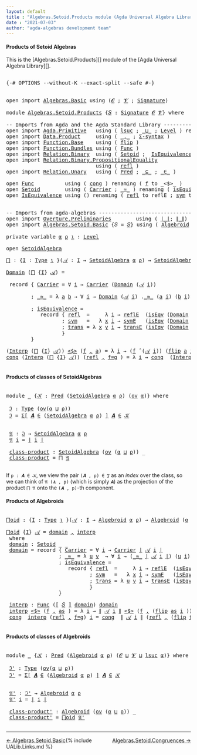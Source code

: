 ```yaml
---
layout: default
title : "Algebras.Setoid.Products module (Agda Universal Algebra Library)"
date : "2021-07-03"
author: "agda-algebras development team"
---
```


#### <a id="products-of-setoidalgebras">Products of Setoid Algebras</a>

This is the [Algebras.Setoid.Products][] module of the [Agda Universal Algebra Library][].

<pre class="Agda">

<a id="341" class="Symbol">{-#</a> <a id="345" class="Keyword">OPTIONS</a> <a id="353" class="Pragma">--without-K</a> <a id="365" class="Pragma">--exact-split</a> <a id="379" class="Pragma">--safe</a> <a id="386" class="Symbol">#-}</a>


<a id="392" class="Keyword">open</a> <a id="397" class="Keyword">import</a> <a id="404" href="Algebras.Basic.html" class="Module">Algebras.Basic</a> <a id="419" class="Keyword">using</a> <a id="425" class="Symbol">(</a><a id="426" href="Algebras.Basic.html#1130" class="Generalizable">𝓞</a> <a id="428" class="Symbol">;</a> <a id="430" href="Algebras.Basic.html#1132" class="Generalizable">𝓥</a> <a id="432" class="Symbol">;</a> <a id="434" href="Algebras.Basic.html#3858" class="Function">Signature</a><a id="443" class="Symbol">)</a>

<a id="446" class="Keyword">module</a> <a id="453" href="Algebras.Setoid.Products.html" class="Module">Algebras.Setoid.Products</a> <a id="478" class="Symbol">{</a><a id="479" href="Algebras.Setoid.Products.html#479" class="Bound">𝑆</a> <a id="481" class="Symbol">:</a> <a id="483" href="Algebras.Basic.html#3858" class="Function">Signature</a> <a id="493" href="Algebras.Basic.html#1130" class="Generalizable">𝓞</a> <a id="495" href="Algebras.Basic.html#1132" class="Generalizable">𝓥</a><a id="496" class="Symbol">}</a> <a id="498" class="Keyword">where</a>

<a id="505" class="Comment">-- Imports from Agda and the Agda Standard Library --------------------------------</a>
<a id="589" class="Keyword">open</a> <a id="594" class="Keyword">import</a> <a id="601" href="Agda.Primitive.html" class="Module">Agda.Primitive</a>   <a id="618" class="Keyword">using</a> <a id="624" class="Symbol">(</a> <a id="626" href="Agda.Primitive.html#780" class="Primitive">lsuc</a> <a id="631" class="Symbol">;</a> <a id="633" href="Agda.Primitive.html#810" class="Primitive Operator">_⊔_</a> <a id="637" class="Symbol">;</a> <a id="639" href="Agda.Primitive.html#597" class="Postulate">Level</a> <a id="645" class="Symbol">)</a> <a id="647" class="Keyword">renaming</a> <a id="656" class="Symbol">(</a> <a id="658" href="Agda.Primitive.html#326" class="Primitive">Set</a> <a id="662" class="Symbol">to</a> <a id="665" class="Primitive">Type</a> <a id="670" class="Symbol">)</a>
<a id="672" class="Keyword">open</a> <a id="677" class="Keyword">import</a> <a id="684" href="Data.Product.html" class="Module">Data.Product</a>     <a id="701" class="Keyword">using</a> <a id="707" class="Symbol">(</a> <a id="709" href="Agda.Builtin.Sigma.html#236" class="InductiveConstructor Operator">_,_</a> <a id="713" class="Symbol">;</a> <a id="715" href="Data.Product.html#916" class="Function">Σ-syntax</a> <a id="724" class="Symbol">)</a>
<a id="726" class="Keyword">open</a> <a id="731" class="Keyword">import</a> <a id="738" href="Function.Base.html" class="Module">Function.Base</a>    <a id="755" class="Keyword">using</a> <a id="761" class="Symbol">(</a> <a id="763" href="Function.Base.html#1554" class="Function">flip</a> <a id="768" class="Symbol">)</a>
<a id="770" class="Keyword">open</a> <a id="775" class="Keyword">import</a> <a id="782" href="Function.Bundles.html" class="Module">Function.Bundles</a> <a id="799" class="Keyword">using</a> <a id="805" class="Symbol">(</a> <a id="807" href="Function.Bundles.html#1868" class="Record">Func</a> <a id="812" class="Symbol">)</a>
<a id="814" class="Keyword">open</a> <a id="819" class="Keyword">import</a> <a id="826" href="Relation.Binary.html" class="Module">Relation.Binary</a>  <a id="843" class="Keyword">using</a> <a id="849" class="Symbol">(</a> <a id="851" href="Relation.Binary.Bundles.html#1009" class="Record">Setoid</a> <a id="858" class="Symbol">;</a>  <a id="861" href="Relation.Binary.Structures.html#1522" class="Record">IsEquivalence</a> <a id="875" class="Symbol">)</a>
<a id="877" class="Keyword">open</a> <a id="882" class="Keyword">import</a> <a id="889" href="Relation.Binary.PropositionalEquality.html" class="Module">Relation.Binary.PropositionalEquality</a>
                             <a id="956" class="Keyword">using</a> <a id="962" class="Symbol">(</a> <a id="964" href="Agda.Builtin.Equality.html#208" class="InductiveConstructor">refl</a> <a id="969" class="Symbol">)</a>
<a id="971" class="Keyword">open</a> <a id="976" class="Keyword">import</a> <a id="983" href="Relation.Unary.html" class="Module">Relation.Unary</a>   <a id="1000" class="Keyword">using</a> <a id="1006" class="Symbol">(</a> <a id="1008" href="Relation.Unary.html#1101" class="Function">Pred</a> <a id="1013" class="Symbol">;</a> <a id="1015" href="Relation.Unary.html#1742" class="Function Operator">_⊆_</a> <a id="1019" class="Symbol">;</a> <a id="1021" href="Relation.Unary.html#1523" class="Function Operator">_∈_</a> <a id="1025" class="Symbol">)</a>

<a id="1028" class="Keyword">open</a> <a id="1033" href="Function.Bundles.html#1868" class="Module">Func</a>          <a id="1047" class="Keyword">using</a> <a id="1053" class="Symbol">(</a> <a id="1055" href="Function.Bundles.html#1938" class="Field">cong</a> <a id="1060" class="Symbol">)</a> <a id="1062" class="Keyword">renaming</a> <a id="1071" class="Symbol">(</a> <a id="1073" href="Function.Bundles.html#1919" class="Field">f</a> <a id="1075" class="Symbol">to</a> <a id="1078" class="Field">_&lt;$&gt;_</a> <a id="1084" class="Symbol">)</a>
<a id="1086" class="Keyword">open</a> <a id="1091" href="Relation.Binary.Bundles.html#1009" class="Module">Setoid</a>        <a id="1105" class="Keyword">using</a> <a id="1111" class="Symbol">(</a> <a id="1113" href="Relation.Binary.Bundles.html#1072" class="Field">Carrier</a> <a id="1121" class="Symbol">;</a> <a id="1123" href="Relation.Binary.Bundles.html#1098" class="Field Operator">_≈_</a> <a id="1127" class="Symbol">)</a> <a id="1129" class="Keyword">renaming</a> <a id="1138" class="Symbol">(</a> <a id="1140" href="Relation.Binary.Bundles.html#1132" class="Field">isEquivalence</a> <a id="1154" class="Symbol">to</a> <a id="1157" class="Field">isEqv</a> <a id="1163" class="Symbol">)</a>
<a id="1165" class="Keyword">open</a> <a id="1170" href="Relation.Binary.Structures.html#1522" class="Module">IsEquivalence</a> <a id="1184" class="Keyword">using</a> <a id="1190" class="Symbol">()</a> <a id="1193" class="Keyword">renaming</a> <a id="1202" class="Symbol">(</a> <a id="1204" href="Relation.Binary.Structures.html#1568" class="Field">refl</a> <a id="1209" class="Symbol">to</a> <a id="1212" class="Field">reflE</a> <a id="1218" class="Symbol">;</a> <a id="1220" href="Relation.Binary.Structures.html#1594" class="Field">sym</a> <a id="1224" class="Symbol">to</a> <a id="1227" class="Field">symE</a> <a id="1232" class="Symbol">;</a> <a id="1234" href="Relation.Binary.Structures.html#1620" class="Field">trans</a> <a id="1240" class="Symbol">to</a> <a id="1243" class="Field">transE</a> <a id="1250" class="Symbol">)</a>


<a id="1254" class="Comment">-- Imports from agda-algebras -----------------------------------------------------</a>
<a id="1338" class="Keyword">open</a> <a id="1343" class="Keyword">import</a> <a id="1350" href="Overture.Preliminaries.html" class="Module">Overture.Preliminaries</a>        <a id="1380" class="Keyword">using</a> <a id="1386" class="Symbol">(</a> <a id="1388" href="Overture.Preliminaries.html#4383" class="Function Operator">∣_∣</a><a id="1391" class="Symbol">;</a> <a id="1393" href="Overture.Preliminaries.html#4421" class="Function Operator">∥_∥</a><a id="1396" class="Symbol">)</a>
<a id="1398" class="Keyword">open</a> <a id="1403" class="Keyword">import</a> <a id="1410" href="Algebras.Setoid.Basic.html" class="Module">Algebras.Setoid.Basic</a> <a id="1432" class="Symbol">{</a><a id="1433" class="Argument">𝑆</a> <a id="1435" class="Symbol">=</a> <a id="1437" href="Algebras.Setoid.Products.html#479" class="Bound">𝑆</a><a id="1438" class="Symbol">}</a> <a id="1440" class="Keyword">using</a> <a id="1446" class="Symbol">(</a> <a id="1448" href="Algebras.Setoid.Basic.html#2848" class="Function">Algebroid</a> <a id="1458" class="Symbol">;</a> <a id="1460" href="Algebras.Setoid.Basic.html#2121" class="Function Operator">⟦_⟧</a> <a id="1464" class="Symbol">;</a> <a id="1466" href="Algebras.Setoid.Basic.html#3313" class="Record">SetoidAlgebra</a> <a id="1480" class="Symbol">;</a> <a id="1482" href="Algebras.Setoid.Basic.html#4709" class="Function Operator">_̂_</a> <a id="1486" class="Symbol">;</a> <a id="1488" href="Algebras.Setoid.Basic.html#1152" class="Function">ov</a> <a id="1491" class="Symbol">)</a>

<a id="1494" class="Keyword">private</a> <a id="1502" class="Keyword">variable</a> <a id="1511" href="Algebras.Setoid.Products.html#1511" class="Generalizable">α</a> <a id="1513" href="Algebras.Setoid.Products.html#1513" class="Generalizable">ρ</a> <a id="1515" href="Algebras.Setoid.Products.html#1515" class="Generalizable">ι</a> <a id="1517" class="Symbol">:</a> <a id="1519" href="Agda.Primitive.html#597" class="Postulate">Level</a>

<a id="1526" class="Keyword">open</a> <a id="1531" href="Algebras.Setoid.Basic.html#3313" class="Module">SetoidAlgebra</a>

<a id="⨅"></a><a id="1546" href="Algebras.Setoid.Products.html#1546" class="Function">⨅</a> <a id="1548" class="Symbol">:</a> <a id="1550" class="Symbol">{</a><a id="1551" href="Algebras.Setoid.Products.html#1551" class="Bound">I</a> <a id="1553" class="Symbol">:</a> <a id="1555" href="Algebras.Setoid.Products.html#665" class="Primitive">Type</a> <a id="1560" href="Algebras.Setoid.Products.html#1515" class="Generalizable">ι</a> <a id="1562" class="Symbol">}(</a><a id="1564" href="Algebras.Setoid.Products.html#1564" class="Bound">𝒜</a> <a id="1566" class="Symbol">:</a> <a id="1568" href="Algebras.Setoid.Products.html#1551" class="Bound">I</a> <a id="1570" class="Symbol">→</a> <a id="1572" href="Algebras.Setoid.Basic.html#3313" class="Record">SetoidAlgebra</a> <a id="1586" href="Algebras.Setoid.Products.html#1511" class="Generalizable">α</a> <a id="1588" href="Algebras.Setoid.Products.html#1513" class="Generalizable">ρ</a><a id="1589" class="Symbol">)</a> <a id="1591" class="Symbol">→</a> <a id="1593" href="Algebras.Setoid.Basic.html#3313" class="Record">SetoidAlgebra</a> <a id="1607" class="Symbol">(</a><a id="1608" href="Algebras.Setoid.Products.html#1511" class="Generalizable">α</a> <a id="1610" href="Agda.Primitive.html#810" class="Primitive Operator">⊔</a> <a id="1612" href="Algebras.Setoid.Products.html#1515" class="Generalizable">ι</a><a id="1613" class="Symbol">)</a> <a id="1615" class="Symbol">(</a><a id="1616" href="Algebras.Setoid.Products.html#1513" class="Generalizable">ρ</a> <a id="1618" href="Agda.Primitive.html#810" class="Primitive Operator">⊔</a> <a id="1620" href="Algebras.Setoid.Products.html#1515" class="Generalizable">ι</a><a id="1621" class="Symbol">)</a>

<a id="1624" href="Algebras.Setoid.Basic.html#3376" class="Field">Domain</a> <a id="1631" class="Symbol">(</a><a id="1632" href="Algebras.Setoid.Products.html#1546" class="Function">⨅</a> <a id="1634" class="Symbol">{</a><a id="1635" href="Algebras.Setoid.Products.html#1635" class="Bound">I</a><a id="1636" class="Symbol">}</a> <a id="1638" href="Algebras.Setoid.Products.html#1638" class="Bound">𝒜</a><a id="1639" class="Symbol">)</a> <a id="1641" class="Symbol">=</a>

 <a id="1645" class="Keyword">record</a> <a id="1652" class="Symbol">{</a> <a id="1654" href="Relation.Binary.Bundles.html#1072" class="Field">Carrier</a> <a id="1662" class="Symbol">=</a> <a id="1664" class="Symbol">∀</a> <a id="1666" href="Algebras.Setoid.Products.html#1666" class="Bound">i</a> <a id="1668" class="Symbol">→</a> <a id="1670" href="Relation.Binary.Bundles.html#1072" class="Field">Carrier</a> <a id="1678" class="Symbol">(</a><a id="1679" href="Algebras.Setoid.Basic.html#3376" class="Field">Domain</a> <a id="1686" class="Symbol">(</a><a id="1687" href="Algebras.Setoid.Products.html#1638" class="Bound">𝒜</a> <a id="1689" href="Algebras.Setoid.Products.html#1666" class="Bound">i</a><a id="1690" class="Symbol">))</a>

        <a id="1702" class="Symbol">;</a> <a id="1704" href="Relation.Binary.Bundles.html#1098" class="Field Operator">_≈_</a> <a id="1708" class="Symbol">=</a> <a id="1710" class="Symbol">λ</a> <a id="1712" href="Algebras.Setoid.Products.html#1712" class="Bound">a</a> <a id="1714" href="Algebras.Setoid.Products.html#1714" class="Bound">b</a> <a id="1716" class="Symbol">→</a> <a id="1718" class="Symbol">∀</a> <a id="1720" href="Algebras.Setoid.Products.html#1720" class="Bound">i</a> <a id="1722" class="Symbol">→</a> <a id="1724" href="Algebras.Setoid.Basic.html#3376" class="Field">Domain</a> <a id="1731" class="Symbol">(</a><a id="1732" href="Algebras.Setoid.Products.html#1638" class="Bound">𝒜</a> <a id="1734" href="Algebras.Setoid.Products.html#1720" class="Bound">i</a><a id="1735" class="Symbol">)</a> <a id="1737" class="Symbol">.</a><a id="1738" href="Relation.Binary.Bundles.html#1098" class="Field Operator">_≈_</a> <a id="1742" class="Symbol">(</a><a id="1743" href="Algebras.Setoid.Products.html#1712" class="Bound">a</a> <a id="1745" href="Algebras.Setoid.Products.html#1720" class="Bound">i</a><a id="1746" class="Symbol">)</a> <a id="1748" class="Symbol">(</a><a id="1749" href="Algebras.Setoid.Products.html#1714" class="Bound">b</a> <a id="1751" href="Algebras.Setoid.Products.html#1720" class="Bound">i</a><a id="1752" class="Symbol">)</a>

        <a id="1763" class="Symbol">;</a> <a id="1765" href="Relation.Binary.Bundles.html#1132" class="Field">isEquivalence</a> <a id="1779" class="Symbol">=</a>
           <a id="1792" class="Keyword">record</a> <a id="1799" class="Symbol">{</a> <a id="1801" href="Relation.Binary.Structures.html#1568" class="Field">refl</a>  <a id="1807" class="Symbol">=</a>     <a id="1813" class="Symbol">λ</a> <a id="1815" href="Algebras.Setoid.Products.html#1815" class="Bound">i</a> <a id="1817" class="Symbol">→</a> <a id="1819" href="Algebras.Setoid.Products.html#1212" class="Field">reflE</a>  <a id="1826" class="Symbol">(</a><a id="1827" href="Algebras.Setoid.Products.html#1157" class="Field">isEqv</a> <a id="1833" class="Symbol">(</a><a id="1834" href="Algebras.Setoid.Basic.html#3376" class="Field">Domain</a> <a id="1841" class="Symbol">(</a><a id="1842" href="Algebras.Setoid.Products.html#1638" class="Bound">𝒜</a> <a id="1844" href="Algebras.Setoid.Products.html#1815" class="Bound">i</a><a id="1845" class="Symbol">)))</a>
                  <a id="1867" class="Symbol">;</a> <a id="1869" href="Relation.Binary.Structures.html#1594" class="Field">sym</a>   <a id="1875" class="Symbol">=</a>   <a id="1879" class="Symbol">λ</a> <a id="1881" href="Algebras.Setoid.Products.html#1881" class="Bound">x</a> <a id="1883" href="Algebras.Setoid.Products.html#1883" class="Bound">i</a> <a id="1885" class="Symbol">→</a> <a id="1887" href="Algebras.Setoid.Products.html#1227" class="Field">symE</a>   <a id="1894" class="Symbol">(</a><a id="1895" href="Algebras.Setoid.Products.html#1157" class="Field">isEqv</a> <a id="1901" class="Symbol">(</a><a id="1902" href="Algebras.Setoid.Basic.html#3376" class="Field">Domain</a> <a id="1909" class="Symbol">(</a><a id="1910" href="Algebras.Setoid.Products.html#1638" class="Bound">𝒜</a> <a id="1912" href="Algebras.Setoid.Products.html#1883" class="Bound">i</a><a id="1913" class="Symbol">)))(</a><a id="1917" href="Algebras.Setoid.Products.html#1881" class="Bound">x</a> <a id="1919" href="Algebras.Setoid.Products.html#1883" class="Bound">i</a><a id="1920" class="Symbol">)</a>
                  <a id="1940" class="Symbol">;</a> <a id="1942" href="Relation.Binary.Structures.html#1620" class="Field">trans</a> <a id="1948" class="Symbol">=</a> <a id="1950" class="Symbol">λ</a> <a id="1952" href="Algebras.Setoid.Products.html#1952" class="Bound">x</a> <a id="1954" href="Algebras.Setoid.Products.html#1954" class="Bound">y</a> <a id="1956" href="Algebras.Setoid.Products.html#1956" class="Bound">i</a> <a id="1958" class="Symbol">→</a> <a id="1960" href="Algebras.Setoid.Products.html#1243" class="Field">transE</a> <a id="1967" class="Symbol">(</a><a id="1968" href="Algebras.Setoid.Products.html#1157" class="Field">isEqv</a> <a id="1974" class="Symbol">(</a><a id="1975" href="Algebras.Setoid.Basic.html#3376" class="Field">Domain</a> <a id="1982" class="Symbol">(</a><a id="1983" href="Algebras.Setoid.Products.html#1638" class="Bound">𝒜</a> <a id="1985" href="Algebras.Setoid.Products.html#1956" class="Bound">i</a><a id="1986" class="Symbol">)))(</a><a id="1990" href="Algebras.Setoid.Products.html#1952" class="Bound">x</a> <a id="1992" href="Algebras.Setoid.Products.html#1956" class="Bound">i</a><a id="1993" class="Symbol">)(</a><a id="1995" href="Algebras.Setoid.Products.html#1954" class="Bound">y</a> <a id="1997" href="Algebras.Setoid.Products.html#1956" class="Bound">i</a><a id="1998" class="Symbol">)</a>
                  <a id="2018" class="Symbol">}</a>
        <a id="2028" class="Symbol">}</a>

<a id="2031" class="Symbol">(</a><a id="2032" href="Algebras.Setoid.Basic.html#3398" class="Field">Interp</a> <a id="2039" class="Symbol">(</a><a id="2040" href="Algebras.Setoid.Products.html#1546" class="Function">⨅</a> <a id="2042" class="Symbol">{</a><a id="2043" href="Algebras.Setoid.Products.html#2043" class="Bound">I</a><a id="2044" class="Symbol">}</a> <a id="2046" href="Algebras.Setoid.Products.html#2046" class="Bound">𝒜</a><a id="2047" class="Symbol">))</a> <a id="2050" href="Algebras.Setoid.Products.html#1078" class="Field Operator">&lt;$&gt;</a> <a id="2054" class="Symbol">(</a><a id="2055" href="Algebras.Setoid.Products.html#2055" class="Bound">f</a> <a id="2057" href="Agda.Builtin.Sigma.html#236" class="InductiveConstructor Operator">,</a> <a id="2059" href="Algebras.Setoid.Products.html#2059" class="Bound">a</a><a id="2060" class="Symbol">)</a> <a id="2062" class="Symbol">=</a> <a id="2064" class="Symbol">λ</a> <a id="2066" href="Algebras.Setoid.Products.html#2066" class="Bound">i</a> <a id="2068" class="Symbol">→</a> <a id="2070" class="Symbol">(</a><a id="2071" href="Algebras.Setoid.Products.html#2055" class="Bound">f</a> <a id="2073" href="Algebras.Setoid.Basic.html#4709" class="Function Operator">̂</a> <a id="2075" class="Symbol">(</a><a id="2076" href="Algebras.Setoid.Products.html#2046" class="Bound">𝒜</a> <a id="2078" href="Algebras.Setoid.Products.html#2066" class="Bound">i</a><a id="2079" class="Symbol">))</a> <a id="2082" class="Symbol">(</a><a id="2083" href="Function.Base.html#1554" class="Function">flip</a> <a id="2088" href="Algebras.Setoid.Products.html#2059" class="Bound">a</a> <a id="2090" href="Algebras.Setoid.Products.html#2066" class="Bound">i</a><a id="2091" class="Symbol">)</a>
<a id="2093" href="Function.Bundles.html#1938" class="Field">cong</a> <a id="2098" class="Symbol">(</a><a id="2099" href="Algebras.Setoid.Basic.html#3398" class="Field">Interp</a> <a id="2106" class="Symbol">(</a><a id="2107" href="Algebras.Setoid.Products.html#1546" class="Function">⨅</a> <a id="2109" class="Symbol">{</a><a id="2110" href="Algebras.Setoid.Products.html#2110" class="Bound">I</a><a id="2111" class="Symbol">}</a> <a id="2113" href="Algebras.Setoid.Products.html#2113" class="Bound">𝒜</a><a id="2114" class="Symbol">))</a> <a id="2117" class="Symbol">(</a><a id="2118" href="Agda.Builtin.Equality.html#208" class="InductiveConstructor">refl</a> <a id="2123" href="Agda.Builtin.Sigma.html#236" class="InductiveConstructor Operator">,</a> <a id="2125" href="Algebras.Setoid.Products.html#2125" class="Bound">f=g</a> <a id="2129" class="Symbol">)</a> <a id="2131" class="Symbol">=</a> <a id="2133" class="Symbol">λ</a> <a id="2135" href="Algebras.Setoid.Products.html#2135" class="Bound">i</a> <a id="2137" class="Symbol">→</a> <a id="2139" href="Function.Bundles.html#1938" class="Field">cong</a>  <a id="2145" class="Symbol">(</a><a id="2146" href="Algebras.Setoid.Basic.html#3398" class="Field">Interp</a> <a id="2153" class="Symbol">(</a><a id="2154" href="Algebras.Setoid.Products.html#2113" class="Bound">𝒜</a> <a id="2156" href="Algebras.Setoid.Products.html#2135" class="Bound">i</a><a id="2157" class="Symbol">))</a> <a id="2160" class="Symbol">(</a><a id="2161" href="Agda.Builtin.Equality.html#208" class="InductiveConstructor">refl</a> <a id="2166" href="Agda.Builtin.Sigma.html#236" class="InductiveConstructor Operator">,</a> <a id="2168" href="Function.Base.html#1554" class="Function">flip</a> <a id="2173" href="Algebras.Setoid.Products.html#2125" class="Bound">f=g</a> <a id="2177" href="Algebras.Setoid.Products.html#2135" class="Bound">i</a> <a id="2179" class="Symbol">)</a>

</pre>

#### <a id="products-of-classes-of-setoidalgebras">Products of classes of SetoidAlgebras</a>

<pre class="Agda">

<a id="2302" class="Keyword">module</a> <a id="2309" href="Algebras.Setoid.Products.html#2309" class="Module">_</a> <a id="2311" class="Symbol">{</a><a id="2312" href="Algebras.Setoid.Products.html#2312" class="Bound">𝒦</a> <a id="2314" class="Symbol">:</a> <a id="2316" href="Relation.Unary.html#1101" class="Function">Pred</a> <a id="2321" class="Symbol">(</a><a id="2322" href="Algebras.Setoid.Basic.html#3313" class="Record">SetoidAlgebra</a> <a id="2336" href="Algebras.Setoid.Products.html#1511" class="Generalizable">α</a> <a id="2338" href="Algebras.Setoid.Products.html#1513" class="Generalizable">ρ</a><a id="2339" class="Symbol">)</a> <a id="2341" class="Symbol">(</a><a id="2342" href="Algebras.Setoid.Basic.html#1152" class="Function">ov</a> <a id="2345" href="Algebras.Setoid.Products.html#1511" class="Generalizable">α</a><a id="2346" class="Symbol">)}</a> <a id="2349" class="Keyword">where</a>

 <a id="2357" href="Algebras.Setoid.Products.html#2357" class="Function">ℑ</a> <a id="2359" class="Symbol">:</a> <a id="2361" href="Algebras.Setoid.Products.html#665" class="Primitive">Type</a> <a id="2366" class="Symbol">(</a><a id="2367" href="Algebras.Setoid.Basic.html#1152" class="Function">ov</a><a id="2369" class="Symbol">(</a><a id="2370" href="Algebras.Setoid.Products.html#2336" class="Bound">α</a> <a id="2372" href="Agda.Primitive.html#810" class="Primitive Operator">⊔</a> <a id="2374" href="Algebras.Setoid.Products.html#2338" class="Bound">ρ</a><a id="2375" class="Symbol">))</a>
 <a id="2379" href="Algebras.Setoid.Products.html#2357" class="Function">ℑ</a> <a id="2381" class="Symbol">=</a> <a id="2383" href="Data.Product.html#916" class="Function">Σ[</a> <a id="2386" href="Algebras.Setoid.Products.html#2386" class="Bound">𝑨</a> <a id="2388" href="Data.Product.html#916" class="Function">∈</a> <a id="2390" class="Symbol">(</a><a id="2391" href="Algebras.Setoid.Basic.html#3313" class="Record">SetoidAlgebra</a> <a id="2405" href="Algebras.Setoid.Products.html#2336" class="Bound">α</a> <a id="2407" href="Algebras.Setoid.Products.html#2338" class="Bound">ρ</a><a id="2408" class="Symbol">)</a> <a id="2410" href="Data.Product.html#916" class="Function">]</a> <a id="2412" href="Algebras.Setoid.Products.html#2386" class="Bound">𝑨</a> <a id="2414" href="Relation.Unary.html#1523" class="Function Operator">∈</a> <a id="2416" href="Algebras.Setoid.Products.html#2312" class="Bound">𝒦</a>


 <a id="2421" href="Algebras.Setoid.Products.html#2421" class="Function">𝔄</a> <a id="2423" class="Symbol">:</a> <a id="2425" href="Algebras.Setoid.Products.html#2357" class="Function">ℑ</a> <a id="2427" class="Symbol">→</a> <a id="2429" href="Algebras.Setoid.Basic.html#3313" class="Record">SetoidAlgebra</a> <a id="2443" href="Algebras.Setoid.Products.html#2336" class="Bound">α</a> <a id="2445" href="Algebras.Setoid.Products.html#2338" class="Bound">ρ</a>
 <a id="2448" href="Algebras.Setoid.Products.html#2421" class="Function">𝔄</a> <a id="2450" href="Algebras.Setoid.Products.html#2450" class="Bound">i</a> <a id="2452" class="Symbol">=</a> <a id="2454" href="Overture.Preliminaries.html#4383" class="Function Operator">∣</a> <a id="2456" href="Algebras.Setoid.Products.html#2450" class="Bound">i</a> <a id="2458" href="Overture.Preliminaries.html#4383" class="Function Operator">∣</a>

 <a id="2462" href="Algebras.Setoid.Products.html#2462" class="Function">class-product</a> <a id="2476" class="Symbol">:</a> <a id="2478" href="Algebras.Setoid.Basic.html#3313" class="Record">SetoidAlgebra</a> <a id="2492" class="Symbol">(</a><a id="2493" href="Algebras.Setoid.Basic.html#1152" class="Function">ov</a> <a id="2496" class="Symbol">(</a><a id="2497" href="Algebras.Setoid.Products.html#2336" class="Bound">α</a> <a id="2499" href="Agda.Primitive.html#810" class="Primitive Operator">⊔</a> <a id="2501" href="Algebras.Setoid.Products.html#2338" class="Bound">ρ</a><a id="2502" class="Symbol">))</a> <a id="2505" class="Symbol">_</a>
 <a id="2508" href="Algebras.Setoid.Products.html#2462" class="Function">class-product</a> <a id="2522" class="Symbol">=</a> <a id="2524" href="Algebras.Setoid.Products.html#1546" class="Function">⨅</a> <a id="2526" href="Algebras.Setoid.Products.html#2421" class="Function">𝔄</a>

</pre>

If `p : 𝑨 ∈ 𝒦`, we view the pair `(𝑨 , p) ∈ ℑ` as an *index* over the class,
so we can think of `𝔄 (𝑨 , p)` (which is simply `𝑨`) as the projection of the
product `⨅ 𝔄` onto the `(𝑨 , p)`-th component.


#### <a id="products-of-algebroids">Products of Algebroids</a>

<pre class="Agda">

<a id="⨅oid"></a><a id="2823" href="Algebras.Setoid.Products.html#2823" class="Function">⨅oid</a> <a id="2828" class="Symbol">:</a> <a id="2830" class="Symbol">{</a><a id="2831" href="Algebras.Setoid.Products.html#2831" class="Bound">I</a> <a id="2833" class="Symbol">:</a> <a id="2835" href="Algebras.Setoid.Products.html#665" class="Primitive">Type</a> <a id="2840" href="Algebras.Setoid.Products.html#1515" class="Generalizable">ι</a> <a id="2842" class="Symbol">}(</a><a id="2844" href="Algebras.Setoid.Products.html#2844" class="Bound">𝒜</a> <a id="2846" class="Symbol">:</a> <a id="2848" href="Algebras.Setoid.Products.html#2831" class="Bound">I</a> <a id="2850" class="Symbol">→</a> <a id="2852" href="Algebras.Setoid.Basic.html#2848" class="Function">Algebroid</a> <a id="2862" href="Algebras.Setoid.Products.html#1511" class="Generalizable">α</a> <a id="2864" href="Algebras.Setoid.Products.html#1513" class="Generalizable">ρ</a><a id="2865" class="Symbol">)</a> <a id="2867" class="Symbol">→</a> <a id="2869" href="Algebras.Setoid.Basic.html#2848" class="Function">Algebroid</a> <a id="2879" class="Symbol">(</a><a id="2880" href="Algebras.Setoid.Products.html#1511" class="Generalizable">α</a> <a id="2882" href="Agda.Primitive.html#810" class="Primitive Operator">⊔</a> <a id="2884" href="Algebras.Setoid.Products.html#1515" class="Generalizable">ι</a><a id="2885" class="Symbol">)</a> <a id="2887" class="Symbol">(</a><a id="2888" href="Algebras.Setoid.Products.html#1513" class="Generalizable">ρ</a> <a id="2890" href="Agda.Primitive.html#810" class="Primitive Operator">⊔</a> <a id="2892" href="Algebras.Setoid.Products.html#1515" class="Generalizable">ι</a><a id="2893" class="Symbol">)</a>

<a id="2896" href="Algebras.Setoid.Products.html#2823" class="Function">⨅oid</a> <a id="2901" class="Symbol">{</a><a id="2902" href="Algebras.Setoid.Products.html#2902" class="Bound">I</a><a id="2903" class="Symbol">}</a> <a id="2905" href="Algebras.Setoid.Products.html#2905" class="Bound">𝒜</a> <a id="2907" class="Symbol">=</a> <a id="2909" href="Algebras.Setoid.Products.html#2933" class="Function">domain</a> <a id="2916" href="Agda.Builtin.Sigma.html#236" class="InductiveConstructor Operator">,</a> <a id="2918" href="Algebras.Setoid.Products.html#3380" class="Function">interp</a>
 <a id="2926" class="Keyword">where</a>
 <a id="2933" href="Algebras.Setoid.Products.html#2933" class="Function">domain</a> <a id="2940" class="Symbol">:</a> <a id="2942" href="Relation.Binary.Bundles.html#1009" class="Record">Setoid</a> <a id="2949" class="Symbol">_</a> <a id="2951" class="Symbol">_</a>
 <a id="2954" href="Algebras.Setoid.Products.html#2933" class="Function">domain</a> <a id="2961" class="Symbol">=</a> <a id="2963" class="Keyword">record</a> <a id="2970" class="Symbol">{</a> <a id="2972" href="Relation.Binary.Bundles.html#1072" class="Field">Carrier</a> <a id="2980" class="Symbol">=</a> <a id="2982" class="Symbol">∀</a> <a id="2984" href="Algebras.Setoid.Products.html#2984" class="Bound">i</a> <a id="2986" class="Symbol">→</a> <a id="2988" href="Relation.Binary.Bundles.html#1072" class="Field">Carrier</a> <a id="2996" href="Overture.Preliminaries.html#4383" class="Function Operator">∣</a> <a id="2998" href="Algebras.Setoid.Products.html#2905" class="Bound">𝒜</a> <a id="3000" href="Algebras.Setoid.Products.html#2984" class="Bound">i</a> <a id="3002" href="Overture.Preliminaries.html#4383" class="Function Operator">∣</a>
                 <a id="3021" class="Symbol">;</a> <a id="3023" href="Relation.Binary.Bundles.html#1098" class="Field Operator">_≈_</a> <a id="3027" class="Symbol">=</a> <a id="3029" class="Symbol">λ</a> <a id="3031" href="Algebras.Setoid.Products.html#3031" class="Bound">u</a> <a id="3033" href="Algebras.Setoid.Products.html#3033" class="Bound">v</a>  <a id="3036" class="Symbol">→</a> <a id="3038" class="Symbol">∀</a> <a id="3040" href="Algebras.Setoid.Products.html#3040" class="Bound">i</a> <a id="3042" class="Symbol">→</a> <a id="3044" class="Symbol">(</a><a id="3045" href="Relation.Binary.Bundles.html#1098" class="Field Operator">_≈_</a> <a id="3049" href="Overture.Preliminaries.html#4383" class="Function Operator">∣</a> <a id="3051" href="Algebras.Setoid.Products.html#2905" class="Bound">𝒜</a> <a id="3053" href="Algebras.Setoid.Products.html#3040" class="Bound">i</a> <a id="3055" href="Overture.Preliminaries.html#4383" class="Function Operator">∣</a><a id="3056" class="Symbol">)</a> <a id="3058" class="Symbol">(</a><a id="3059" href="Algebras.Setoid.Products.html#3031" class="Bound">u</a> <a id="3061" href="Algebras.Setoid.Products.html#3040" class="Bound">i</a><a id="3062" class="Symbol">)</a> <a id="3064" class="Symbol">(</a><a id="3065" href="Algebras.Setoid.Products.html#3033" class="Bound">v</a> <a id="3067" href="Algebras.Setoid.Products.html#3040" class="Bound">i</a><a id="3068" class="Symbol">)</a>
                 <a id="3087" class="Symbol">;</a> <a id="3089" href="Relation.Binary.Bundles.html#1132" class="Field">isEquivalence</a> <a id="3103" class="Symbol">=</a>
                    <a id="3125" class="Keyword">record</a> <a id="3132" class="Symbol">{</a> <a id="3134" href="Relation.Binary.Structures.html#1568" class="Field">refl</a>  <a id="3140" class="Symbol">=</a>     <a id="3146" class="Symbol">λ</a> <a id="3148" href="Algebras.Setoid.Products.html#3148" class="Bound">i</a> <a id="3150" class="Symbol">→</a> <a id="3152" href="Algebras.Setoid.Products.html#1212" class="Field">reflE</a>  <a id="3159" class="Symbol">(</a><a id="3160" href="Algebras.Setoid.Products.html#1157" class="Field">isEqv</a> <a id="3166" href="Overture.Preliminaries.html#4383" class="Function Operator">∣</a> <a id="3168" href="Algebras.Setoid.Products.html#2905" class="Bound">𝒜</a> <a id="3170" href="Algebras.Setoid.Products.html#3148" class="Bound">i</a> <a id="3172" href="Overture.Preliminaries.html#4383" class="Function Operator">∣</a><a id="3173" class="Symbol">)</a>
                           <a id="3202" class="Symbol">;</a> <a id="3204" href="Relation.Binary.Structures.html#1594" class="Field">sym</a>   <a id="3210" class="Symbol">=</a>   <a id="3214" class="Symbol">λ</a> <a id="3216" href="Algebras.Setoid.Products.html#3216" class="Bound">x</a> <a id="3218" href="Algebras.Setoid.Products.html#3218" class="Bound">i</a> <a id="3220" class="Symbol">→</a> <a id="3222" href="Algebras.Setoid.Products.html#1227" class="Field">symE</a>   <a id="3229" class="Symbol">(</a><a id="3230" href="Algebras.Setoid.Products.html#1157" class="Field">isEqv</a> <a id="3236" href="Overture.Preliminaries.html#4383" class="Function Operator">∣</a> <a id="3238" href="Algebras.Setoid.Products.html#2905" class="Bound">𝒜</a> <a id="3240" href="Algebras.Setoid.Products.html#3218" class="Bound">i</a> <a id="3242" href="Overture.Preliminaries.html#4383" class="Function Operator">∣</a><a id="3243" class="Symbol">)(</a><a id="3245" href="Algebras.Setoid.Products.html#3216" class="Bound">x</a> <a id="3247" href="Algebras.Setoid.Products.html#3218" class="Bound">i</a><a id="3248" class="Symbol">)</a>
                           <a id="3277" class="Symbol">;</a> <a id="3279" href="Relation.Binary.Structures.html#1620" class="Field">trans</a> <a id="3285" class="Symbol">=</a> <a id="3287" class="Symbol">λ</a> <a id="3289" href="Algebras.Setoid.Products.html#3289" class="Bound">u</a> <a id="3291" href="Algebras.Setoid.Products.html#3291" class="Bound">v</a> <a id="3293" href="Algebras.Setoid.Products.html#3293" class="Bound">i</a> <a id="3295" class="Symbol">→</a> <a id="3297" href="Algebras.Setoid.Products.html#1243" class="Field">transE</a> <a id="3304" class="Symbol">(</a><a id="3305" href="Algebras.Setoid.Products.html#1157" class="Field">isEqv</a> <a id="3311" href="Overture.Preliminaries.html#4383" class="Function Operator">∣</a> <a id="3313" href="Algebras.Setoid.Products.html#2905" class="Bound">𝒜</a> <a id="3315" href="Algebras.Setoid.Products.html#3293" class="Bound">i</a> <a id="3317" href="Overture.Preliminaries.html#4383" class="Function Operator">∣</a><a id="3318" class="Symbol">)(</a><a id="3320" href="Algebras.Setoid.Products.html#3289" class="Bound">u</a> <a id="3322" href="Algebras.Setoid.Products.html#3293" class="Bound">i</a><a id="3323" class="Symbol">)(</a><a id="3325" href="Algebras.Setoid.Products.html#3291" class="Bound">v</a> <a id="3327" href="Algebras.Setoid.Products.html#3293" class="Bound">i</a><a id="3328" class="Symbol">)</a>
                           <a id="3357" class="Symbol">}</a>
                 <a id="3376" class="Symbol">}</a>

 <a id="3380" href="Algebras.Setoid.Products.html#3380" class="Function">interp</a> <a id="3387" class="Symbol">:</a> <a id="3389" href="Function.Bundles.html#1868" class="Record">Func</a> <a id="3394" class="Symbol">(</a><a id="3395" href="Algebras.Setoid.Basic.html#2121" class="Function Operator">⟦</a> <a id="3397" href="Algebras.Setoid.Products.html#479" class="Bound">𝑆</a> <a id="3399" href="Algebras.Setoid.Basic.html#2121" class="Function Operator">⟧</a> <a id="3401" href="Algebras.Setoid.Products.html#2933" class="Function">domain</a><a id="3407" class="Symbol">)</a> <a id="3409" href="Algebras.Setoid.Products.html#2933" class="Function">domain</a>
 <a id="3417" href="Algebras.Setoid.Products.html#3380" class="Function">interp</a> <a id="3424" href="Algebras.Setoid.Products.html#1078" class="Field Operator">&lt;$&gt;</a> <a id="3428" class="Symbol">(</a><a id="3429" href="Algebras.Setoid.Products.html#3429" class="Bound">f</a> <a id="3431" href="Agda.Builtin.Sigma.html#236" class="InductiveConstructor Operator">,</a> <a id="3433" href="Algebras.Setoid.Products.html#3433" class="Bound">as</a> <a id="3436" class="Symbol">)</a> <a id="3438" class="Symbol">=</a> <a id="3440" class="Symbol">λ</a> <a id="3442" href="Algebras.Setoid.Products.html#3442" class="Bound">i</a> <a id="3444" class="Symbol">→</a> <a id="3446" href="Overture.Preliminaries.html#4421" class="Function Operator">∥</a> <a id="3448" href="Algebras.Setoid.Products.html#2905" class="Bound">𝒜</a> <a id="3450" href="Algebras.Setoid.Products.html#3442" class="Bound">i</a> <a id="3452" href="Overture.Preliminaries.html#4421" class="Function Operator">∥</a> <a id="3454" href="Algebras.Setoid.Products.html#1078" class="Field Operator">&lt;$&gt;</a> <a id="3458" class="Symbol">(</a><a id="3459" href="Algebras.Setoid.Products.html#3429" class="Bound">f</a> <a id="3461" href="Agda.Builtin.Sigma.html#236" class="InductiveConstructor Operator">,</a> <a id="3463" class="Symbol">(</a><a id="3464" href="Function.Base.html#1554" class="Function">flip</a> <a id="3469" href="Algebras.Setoid.Products.html#3433" class="Bound">as</a> <a id="3472" href="Algebras.Setoid.Products.html#3442" class="Bound">i</a> <a id="3474" class="Symbol">))</a>
 <a id="3478" href="Function.Bundles.html#1938" class="Field">cong</a>  <a id="3484" href="Algebras.Setoid.Products.html#3380" class="Function">interp</a> <a id="3491" class="Symbol">(</a><a id="3492" href="Agda.Builtin.Equality.html#208" class="InductiveConstructor">refl</a> <a id="3497" href="Agda.Builtin.Sigma.html#236" class="InductiveConstructor Operator">,</a> <a id="3499" href="Algebras.Setoid.Products.html#3499" class="Bound">f=g</a><a id="3502" class="Symbol">)</a> <a id="3504" href="Algebras.Setoid.Products.html#3504" class="Bound">i</a> <a id="3506" class="Symbol">=</a> <a id="3508" href="Function.Bundles.html#1938" class="Field">cong</a>  <a id="3514" href="Overture.Preliminaries.html#4421" class="Function Operator">∥</a> <a id="3516" href="Algebras.Setoid.Products.html#2905" class="Bound">𝒜</a> <a id="3518" href="Algebras.Setoid.Products.html#3504" class="Bound">i</a> <a id="3520" href="Overture.Preliminaries.html#4421" class="Function Operator">∥</a> <a id="3522" class="Symbol">(</a><a id="3523" href="Agda.Builtin.Equality.html#208" class="InductiveConstructor">refl</a> <a id="3528" href="Agda.Builtin.Sigma.html#236" class="InductiveConstructor Operator">,</a> <a id="3530" class="Symbol">(</a><a id="3531" href="Function.Base.html#1554" class="Function">flip</a> <a id="3536" href="Algebras.Setoid.Products.html#3499" class="Bound">f=g</a> <a id="3540" href="Algebras.Setoid.Products.html#3504" class="Bound">i</a><a id="3541" class="Symbol">))</a>

</pre>

#### <a id="products-of-classes-of-algebroids">Products of classes of Algebroids</a>

<pre class="Agda">

<a id="3657" class="Keyword">module</a> <a id="3664" href="Algebras.Setoid.Products.html#3664" class="Module">_</a> <a id="3666" class="Symbol">{</a><a id="3667" href="Algebras.Setoid.Products.html#3667" class="Bound">𝒦</a> <a id="3669" class="Symbol">:</a> <a id="3671" href="Relation.Unary.html#1101" class="Function">Pred</a> <a id="3676" class="Symbol">(</a><a id="3677" href="Algebras.Setoid.Basic.html#2848" class="Function">Algebroid</a> <a id="3687" href="Algebras.Setoid.Products.html#1511" class="Generalizable">α</a> <a id="3689" href="Algebras.Setoid.Products.html#1513" class="Generalizable">ρ</a><a id="3690" class="Symbol">)</a> <a id="3692" class="Symbol">(</a><a id="3693" href="Algebras.Setoid.Products.html#493" class="Bound">𝓞</a> <a id="3695" href="Agda.Primitive.html#810" class="Primitive Operator">⊔</a> <a id="3697" href="Algebras.Setoid.Products.html#495" class="Bound">𝓥</a> <a id="3699" href="Agda.Primitive.html#810" class="Primitive Operator">⊔</a> <a id="3701" href="Agda.Primitive.html#780" class="Primitive">lsuc</a> <a id="3706" href="Algebras.Setoid.Products.html#1511" class="Generalizable">α</a><a id="3707" class="Symbol">)}</a> <a id="3710" class="Keyword">where</a>

 <a id="3718" href="Algebras.Setoid.Products.html#3718" class="Function">ℑ&#39;</a> <a id="3721" class="Symbol">:</a> <a id="3723" href="Algebras.Setoid.Products.html#665" class="Primitive">Type</a> <a id="3728" class="Symbol">(</a><a id="3729" href="Algebras.Setoid.Basic.html#1152" class="Function">ov</a><a id="3731" class="Symbol">(</a><a id="3732" href="Algebras.Setoid.Products.html#3687" class="Bound">α</a> <a id="3734" href="Agda.Primitive.html#810" class="Primitive Operator">⊔</a> <a id="3736" href="Algebras.Setoid.Products.html#3689" class="Bound">ρ</a><a id="3737" class="Symbol">))</a>
 <a id="3741" href="Algebras.Setoid.Products.html#3718" class="Function">ℑ&#39;</a> <a id="3744" class="Symbol">=</a> <a id="3746" href="Data.Product.html#916" class="Function">Σ[</a> <a id="3749" href="Algebras.Setoid.Products.html#3749" class="Bound">𝑨</a> <a id="3751" href="Data.Product.html#916" class="Function">∈</a> <a id="3753" class="Symbol">(</a><a id="3754" href="Algebras.Setoid.Basic.html#2848" class="Function">Algebroid</a> <a id="3764" href="Algebras.Setoid.Products.html#3687" class="Bound">α</a> <a id="3766" href="Algebras.Setoid.Products.html#3689" class="Bound">ρ</a><a id="3767" class="Symbol">)</a> <a id="3769" href="Data.Product.html#916" class="Function">]</a> <a id="3771" href="Algebras.Setoid.Products.html#3749" class="Bound">𝑨</a> <a id="3773" href="Relation.Unary.html#1523" class="Function Operator">∈</a> <a id="3775" href="Algebras.Setoid.Products.html#3667" class="Bound">𝒦</a>


 <a id="3780" href="Algebras.Setoid.Products.html#3780" class="Function">𝔄&#39;</a> <a id="3783" class="Symbol">:</a> <a id="3785" href="Algebras.Setoid.Products.html#3718" class="Function">ℑ&#39;</a> <a id="3788" class="Symbol">→</a> <a id="3790" href="Algebras.Setoid.Basic.html#2848" class="Function">Algebroid</a> <a id="3800" href="Algebras.Setoid.Products.html#3687" class="Bound">α</a> <a id="3802" href="Algebras.Setoid.Products.html#3689" class="Bound">ρ</a>
 <a id="3805" href="Algebras.Setoid.Products.html#3780" class="Function">𝔄&#39;</a> <a id="3808" href="Algebras.Setoid.Products.html#3808" class="Bound">i</a> <a id="3810" class="Symbol">=</a> <a id="3812" href="Overture.Preliminaries.html#4383" class="Function Operator">∣</a> <a id="3814" href="Algebras.Setoid.Products.html#3808" class="Bound">i</a> <a id="3816" href="Overture.Preliminaries.html#4383" class="Function Operator">∣</a>

 <a id="3820" href="Algebras.Setoid.Products.html#3820" class="Function">class-product&#39;</a> <a id="3835" class="Symbol">:</a> <a id="3837" href="Algebras.Setoid.Basic.html#2848" class="Function">Algebroid</a> <a id="3847" class="Symbol">(</a><a id="3848" href="Algebras.Setoid.Basic.html#1152" class="Function">ov</a> <a id="3851" class="Symbol">(</a><a id="3852" href="Algebras.Setoid.Products.html#3687" class="Bound">α</a> <a id="3854" href="Agda.Primitive.html#810" class="Primitive Operator">⊔</a> <a id="3856" href="Algebras.Setoid.Products.html#3689" class="Bound">ρ</a><a id="3857" class="Symbol">))</a> <a id="3860" class="Symbol">_</a>
 <a id="3863" href="Algebras.Setoid.Products.html#3820" class="Function">class-product&#39;</a> <a id="3878" class="Symbol">=</a> <a id="3880" href="Algebras.Setoid.Products.html#2823" class="Function">⨅oid</a> <a id="3885" href="Algebras.Setoid.Products.html#3780" class="Function">𝔄&#39;</a>

</pre>

--------------------------------

<span style="float:left;">[← Algebras.Setoid.Basic](Algebras.Setoid.Basic.html)</span>
<span style="float:right;">[Algebras.Setoid.Congruences →](Algebras.Setoid.Congruences.html)</span>

{% include UALib.Links.md %}
